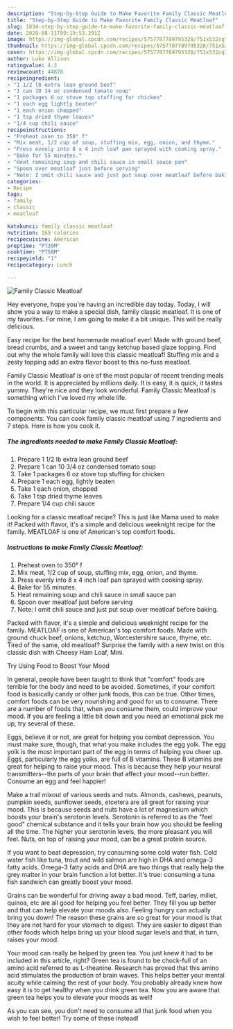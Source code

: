 ```yaml
---
description: "Step-by-Step Guide to Make Favorite Family Classic Meatloaf"
title: "Step-by-Step Guide to Make Favorite Family Classic Meatloaf"
slug: 1834-step-by-step-guide-to-make-favorite-family-classic-meatloaf
date: 2020-08-11T09:19:53.291Z
image: https://img-global.cpcdn.com/recipes/5757707789795328/751x532cq70/family-classic-meatloaf-recipe-main-photo.jpg
thumbnail: https://img-global.cpcdn.com/recipes/5757707789795328/751x532cq70/family-classic-meatloaf-recipe-main-photo.jpg
cover: https://img-global.cpcdn.com/recipes/5757707789795328/751x532cq70/family-classic-meatloaf-recipe-main-photo.jpg
author: Luke Allison
ratingvalue: 4.3
reviewcount: 44878
recipeingredient:
- "1 1/2 lb extra lean ground beef"
- "1 can 10 34 oz condensed tomato soup"
- "1 packages 6 oz stove top stuffing for chicken"
- "1 each egg lightly beaten"
- "1 each onion chopped"
- "1 tsp dried thyme leaves"
- "1/4 cup chili sauce"
recipeinstructions:
- "Preheat oven to 350° f"
- "Mix meat, 1/2 cup of soup, stuffing mix, egg, onion, and thyme."
- "Press evenly into 8 x 4 inch loaf pan sprayed with cooking spray."
- "Bake for 55 minutes."
- "Heat remaining soup and chili sauce in small sauce pan"
- "Spoon over meatloaf just before serving"
- "Note: I omit chili sauce and just put soup over meatloaf before baking."
categories:
- Recipe
tags:
- family
- classic
- meatloaf

katakunci: family classic meatloaf 
nutrition: 169 calories
recipecuisine: American
preptime: "PT30M"
cooktime: "PT58M"
recipeyield: "1"
recipecategory: Lunch

---
```



![Family Classic Meatloaf](https://img-global.cpcdn.com/recipes/5757707789795328/751x532cq70/family-classic-meatloaf-recipe-main-photo.jpg)

Hey everyone, hope you're having an incredible day today. Today, I will show you a way to make a special dish, family classic meatloaf. It is one of my favorites. For mine, I am going to make it a bit unique. This will be really delicious.

Easy recipe for the best homemade meatloaf ever! Made with ground beef, bread crumbs, and a sweet and tangy ketchup based glaze topping. Find out why the whole family will love this classic meatloaf! Stuffing mix and a zesty topping add an extra flavor boost to this no-fuss meatloaf.

Family Classic Meatloaf is one of the most popular of recent trending meals in the world. It is appreciated by millions daily. It is easy, it is quick, it tastes yummy. They're nice and they look wonderful. Family Classic Meatloaf is something which I've loved my whole life.


To begin with this particular recipe, we must first prepare a few components. You can cook family classic meatloaf using 7 ingredients and 7 steps. Here is how you cook it.

<!--inarticleads1-->

##### The ingredients needed to make Family Classic Meatloaf:

1. Prepare 1 1/2 lb extra lean ground beef
1. Prepare 1 can 10 3/4 oz condensed tomato soup
1. Take 1 packages 6 oz stove top stuffing for chicken
1. Prepare 1 each egg, lightly beaten
1. Take 1 each onion, chopped
1. Take 1 tsp dried thyme leaves
1. Prepare 1/4 cup chili sauce


Looking for a classic meatloaf recipe? This is just like Mama used to make it! Packed with flavor, it&#39;s a simple and delicious weeknight recipe for the family. MEATLOAF is one of American&#39;s top comfort foods. 

<!--inarticleads2-->

##### Instructions to make Family Classic Meatloaf:

1. Preheat oven to 350° f
1. Mix meat, 1/2 cup of soup, stuffing mix, egg, onion, and thyme.
1. Press evenly into 8 x 4 inch loaf pan sprayed with cooking spray.
1. Bake for 55 minutes.
1. Heat remaining soup and chili sauce in small sauce pan
1. Spoon over meatloaf just before serving
1. Note: I omit chili sauce and just put soup over meatloaf before baking.


Packed with flavor, it&#39;s a simple and delicious weeknight recipe for the family. MEATLOAF is one of American&#39;s top comfort foods. Made with ground chuck beef, onions, ketchup, Worcestershire sauce, thyme, etc. Tired of the same, old meatloaf? Surprise the family with a new twist on this classic dish with Cheesy Ham Loaf, Mini. 

Try Using Food to Boost Your Mood


In general, people have been taught to think that "comfort" foods are terrible for the body and need to be avoided. Sometimes, if your comfort food is basically candy or other junk foods, this can be true. Other times, comfort foods can be very nourishing and good for us to consume. There are a number of foods that, when you consume them, could improve your mood. If you are feeling a little bit down and you need an emotional pick me up, try several of these.

Eggs, believe it or not, are great for helping you combat depression. You must make sure, though, that what you make includes the egg yolk. The egg yolk is the most important part of the egg in terms of helping you cheer up. Eggs, particularly the egg yolks, are full of B vitamins. These B vitamins are great for helping to raise your mood. This is because they help your neural transmitters--the parts of your brain that affect your mood--run better. Consume an egg and feel happier!

Make a trail mixout of various seeds and nuts. Almonds, cashews, peanuts, pumpkin seeds, sunflower seeds, etcetera are all great for raising your mood. This is because seeds and nuts have a lot of magnesium which boosts your brain's serotonin levels. Serotonin is referred to as the "feel good" chemical substance and it tells your brain how you should be feeling all the time. The higher your serotonin levels, the more pleasant you will feel. Nuts, on top of raising your mood, can be a great protein source.

If you want to beat depression, try consuming some cold water fish. Cold water fish like tuna, trout and wild salmon are high in DHA and omega-3 fatty acids. Omega-3 fatty acids and DHA are two things that really help the grey matter in your brain function a lot better. It's true: consuming a tuna fish sandwich can greatly boost your mood. 

Grains can be wonderful for driving away a bad mood. Teff, barley, millet, quinoa, etc are all good for helping you feel better. They fill you up better and that can help elevate your moods also. Feeling hungry can actually bring you down! The reason these grains are so great for your mood is that they are not hard for your stomach to digest. They are easier to digest than other foods which helps bring up your blood sugar levels and that, in turn, raises your mood.

Your mood can really be helped by green tea. You just knew it had to be included in this article, right? Green tea is found to be chock-full of an amino acid referred to as L-theanine. Research has proved that this amino acid stimulates the production of brain waves. This helps better your mental acuity while calming the rest of your body. You probably already knew how easy it is to get healthy when you drink green tea. Now you are aware that green tea helps you to elevate your moods as well!

As you can see, you don't need to consume all that junk food when you wish to feel better! Try some of these instead!

